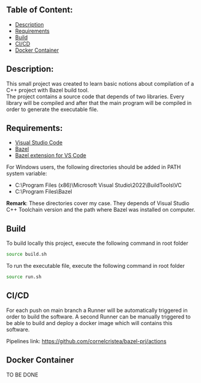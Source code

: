 ## Table of Content:
- [Description](#description)
- [Requirements](#requirements)
- [Build](#build)
- [CI/CD](#cicd)
- [Docker Container](#docker-container)

## Description:
This small project was created to learn basic notions about compilation of a C++ project with Bazel build tool.</br>
The project contains a source code that depends of two libraries. Every library will be compiled and after that the main program will be compiled in order to generate the executable file.

## Requirements:
- [Visual Studio Code](https://code.visualstudio.com/download)
- [Bazel](https://bazel.build/install)
- [Bazel extension for VS Code](https://marketplace.visualstudio.com/items?itemName=BazelBuild.vscode-bazel)

For Windows users, the following directories should be added in PATH system variable:
- C:\Program Files (x86)\Microsoft Visual Studio\2022\BuildTools\VC
- C:\Program Files\Bazel

<b>Remark</b>: These directories cover my case. They depends of Visual Studio C++ Toolchain version and the path where Bazel was installed on computer.

## Build
To build locally this project, execute the following command in root folder
```bash
source build.sh
```
To run the executable file, execute the following command in root folder
```bash
source run.sh
```
## CI/CD
For each push on main branch a Runner will be automatically triggered in order to build the software.
A second Runner can be manually triggered to be able to build and deploy a docker image which will contains this software.

Pipelines link: https://github.com/cornelcristea/bazel-prj/actions

## Docker Container
TO BE DONE